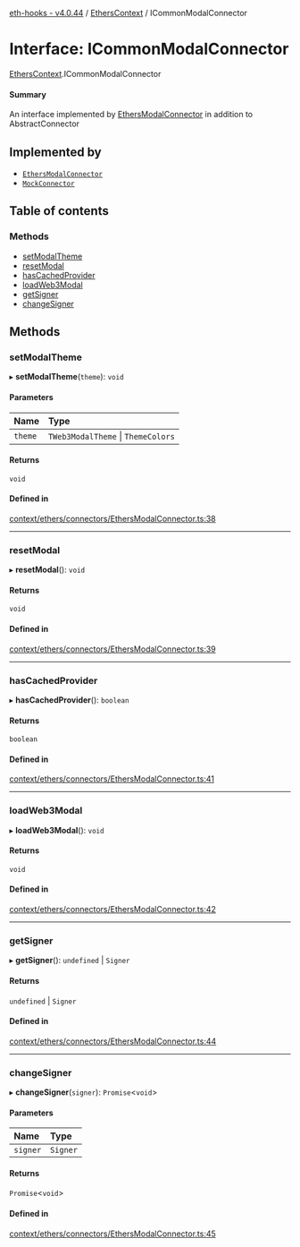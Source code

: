[eth-hooks - v4.0.44](../README.md) / [EthersContext](../modules/EthersContext.md) / ICommonModalConnector

# Interface: ICommonModalConnector

[EthersContext](../modules/EthersContext.md).ICommonModalConnector

#### Summary
An interface implemented by [EthersModalConnector](../classes/EthersContext.EthersModalConnector.md) in addition to AbstractConnector

## Implemented by

- [`EthersModalConnector`](../classes/EthersContext.EthersModalConnector.md)
- [`MockConnector`](../classes/TestUtils.MockConnector.md)

## Table of contents

### Methods

- [setModalTheme](EthersContext.ICommonModalConnector.md#setmodaltheme)
- [resetModal](EthersContext.ICommonModalConnector.md#resetmodal)
- [hasCachedProvider](EthersContext.ICommonModalConnector.md#hascachedprovider)
- [loadWeb3Modal](EthersContext.ICommonModalConnector.md#loadweb3modal)
- [getSigner](EthersContext.ICommonModalConnector.md#getsigner)
- [changeSigner](EthersContext.ICommonModalConnector.md#changesigner)

## Methods

### setModalTheme

▸ **setModalTheme**(`theme`): `void`

#### Parameters

| Name | Type |
| :------ | :------ |
| `theme` | `TWeb3ModalTheme` \| `ThemeColors` |

#### Returns

`void`

#### Defined in

[context/ethers/connectors/EthersModalConnector.ts:38](https://github.com/scaffold-eth/eth-hooks/blob/f2e005f/src/context/ethers/connectors/EthersModalConnector.ts#L38)

___

### resetModal

▸ **resetModal**(): `void`

#### Returns

`void`

#### Defined in

[context/ethers/connectors/EthersModalConnector.ts:39](https://github.com/scaffold-eth/eth-hooks/blob/f2e005f/src/context/ethers/connectors/EthersModalConnector.ts#L39)

___

### hasCachedProvider

▸ **hasCachedProvider**(): `boolean`

#### Returns

`boolean`

#### Defined in

[context/ethers/connectors/EthersModalConnector.ts:41](https://github.com/scaffold-eth/eth-hooks/blob/f2e005f/src/context/ethers/connectors/EthersModalConnector.ts#L41)

___

### loadWeb3Modal

▸ **loadWeb3Modal**(): `void`

#### Returns

`void`

#### Defined in

[context/ethers/connectors/EthersModalConnector.ts:42](https://github.com/scaffold-eth/eth-hooks/blob/f2e005f/src/context/ethers/connectors/EthersModalConnector.ts#L42)

___

### getSigner

▸ **getSigner**(): `undefined` \| `Signer`

#### Returns

`undefined` \| `Signer`

#### Defined in

[context/ethers/connectors/EthersModalConnector.ts:44](https://github.com/scaffold-eth/eth-hooks/blob/f2e005f/src/context/ethers/connectors/EthersModalConnector.ts#L44)

___

### changeSigner

▸ **changeSigner**(`signer`): `Promise`<`void`\>

#### Parameters

| Name | Type |
| :------ | :------ |
| `signer` | `Signer` |

#### Returns

`Promise`<`void`\>

#### Defined in

[context/ethers/connectors/EthersModalConnector.ts:45](https://github.com/scaffold-eth/eth-hooks/blob/f2e005f/src/context/ethers/connectors/EthersModalConnector.ts#L45)
